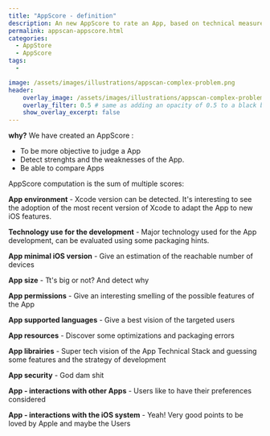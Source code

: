 ```yaml
---
title: "AppScore - definition"
description: An new AppScore to rate an App, based on technical measurements
permalink: appscan-appscore.html
categories:
  - AppStore
  - AppScore
tags:
  - 

image: /assets/images/illustrations/appscan-complex-problem.png
header:
    overlay_image: /assets/images/illustrations/appscan-complex-problem.png
    overlay_filter: 0.5 # same as adding an opacity of 0.5 to a black background
    show_overlay_excerpt: false
---
```


**why?**
We have created an AppScore : 
- To be more objective to judge a App
- Detect strenghts and the weaknesses of the App.
- Be able to compare Apps

AppScore computation is the sum of multiple scores:

**App environment** - Xcode version can be detected. It's interesting to see the adoption of the most recent version of Xcode to adapt the App to new iOS features.

**Technology use for the development** - Major technology used for the App development, can be evaluated using some packaging hints.

**App minimal iOS version** - Give an estimation of the reachable number of devices

**App size** - Tt's big or not? And detect why

**App permissions** - Give an interesting smelling of the possible features of the App

**App supported languages** - Give a best vision of the targeted users

**App resources** - Discover some optimizations and packaging errors

**App librairies** - Super tech vision of the App Technical Stack and guessing some features and the strategy of development

**App security** - God dam shit

**App - interactions with other Apps** - Users like to have their preferences considered

**App - interactions with the iOS system** - Yeah! Very good points to be loved by Apple and maybe the Users 